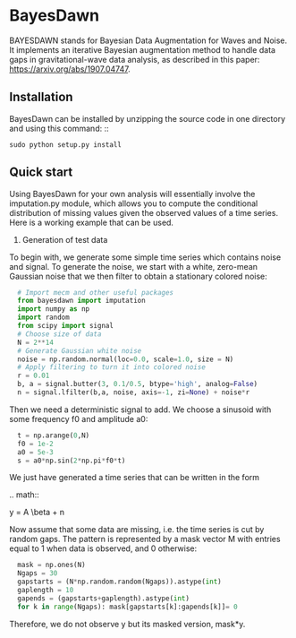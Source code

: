 BayesDawn
=================



BAYESDAWN stands for Bayesian Data Augmentation for Waves and Noise. It implements an iterative Bayesian augmentation 
method to handle data gaps in gravitational-wave data analysis, as described in this paper: https://arxiv.org/abs/1907.04747.

Installation
------------

BayesDawn can be installed by unzipping the source code in one directory and using this command: ::

    sudo python setup.py install
    
    
Quick start
-----------

Using BayesDawn for your own analysis will essentially involve the imputation.py module, which allows you to 
compute the conditional distribution of missing values given the observed values of a time series.
Here is a working example that can be used.

1. Generation of test data

To begin with, we generate some simple time series which contains noise and signal.
To generate the noise, we start with a white, zero-mean Gaussian noise that
we then filter to obtain a stationary colored noise:

```python
  # Import mecm and other useful packages
  from bayesdawn import imputation
  import numpy as np
  import random
  from scipy import signal
  # Choose size of data
  N = 2**14
  # Generate Gaussian white noise
  noise = np.random.normal(loc=0.0, scale=1.0, size = N)
  # Apply filtering to turn it into colored noise
  r = 0.01
  b, a = signal.butter(3, 0.1/0.5, btype='high', analog=False)
  n = signal.lfilter(b,a, noise, axis=-1, zi=None) + noise*r
```

Then we need a deterministic signal to add. We choose a sinusoid with some
frequency f0 and amplitude a0:

```python
  t = np.arange(0,N)
  f0 = 1e-2
  a0 = 5e-3
  s = a0*np.sin(2*np.pi*f0*t)
```

We just have generated a time series that can be written in the form

.. math::

  y = A \beta + n

Now assume that some data are missing, i.e. the time series is cut by random gaps.
The pattern is represented by a mask vector M with entries equal to 1 when data
is observed, and 0 otherwise:

```python
  mask = np.ones(N)
  Ngaps = 30
  gapstarts = (N*np.random.random(Ngaps)).astype(int)
  gaplength = 10
  gapends = (gapstarts+gaplength).astype(int)
  for k in range(Ngaps): mask[gapstarts[k]:gapends[k]]= 0
```

Therefore, we do not observe y but its masked version, mask*y.
